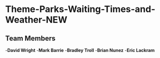 # Theme-Parks-Waiting-Times-and-Weather-NEW


## Team Members
-**David Wright**
-**Mark Barrie**
-**Bradley Troll**
-**Brian Nunez**
-**Eric Lackram**

